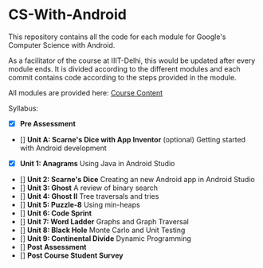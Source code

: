 # CS-With-Android
This repository contains all the code for each module for Google's Computer Science with Android. 

As a facilitator of the course at IIIT-Delhi, this would be updated after every module ends. It is divided according to the different modules and each commit contains code according to the steps provided in the module.

All modules are provided here: [Course Content](https://cswithandroid.withgoogle.com/content/course)

Syllabus:

- [x] **Pre Assessment**
- [] **Unit A: Scarne's Dice with App Inventor** (optional) Getting started with Android development
- [x] **Unit 1: Anagrams** Using Java in Android Studio
- [] **Unit 2: Scarne's Dice** Creating an new Android app in Android Studio
- [] **Unit 3: Ghost** A review of binary search
- [] **Unit 4: Ghost II** Tree traversals and tries
- [] **Unit 5: Puzzle-8** Using min-heaps
- [] **Unit 6: Code Sprint**
- [] **Unit 7: Word Ladder** Graphs and Graph Traversal
- [] **Unit 8: Black Hole** Monte Carlo and Unit Testing
- [] **Unit 9: Continental Divide** Dynamic Programming
- [] **Post Assessment**
- [] **Post Course Student Survey**
